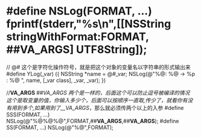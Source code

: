 # #define NSLog(FORMAT, ...) fprintf(stderr,"%s\n",[[NSString stringWithFormat:FORMAT, ##__VA_ARGS__] UTF8String]);


// @#  这个是字符化操作符号，就是把这个对象的变量名以字符串的形式输出来
#define YLog(_var) ({ NSString *name = @#_var; NSLog(@"%@: %@ -> %p : %@ ", name, [_var class], _var, _var); })


//__VA_ARGS__ ##__VA_ARGS_ _两个是一样的，后面这个可以防止逗号被编译的情况 这个是取变量的值，你输入多少个，后面可以按顺序一直取,传少了，就看你有没有用到多个,如果用到了__VA_ARGS__，那么就必须传两个以上的入参
#define SSS(FORMAT, ...) NSLog(@"%@%@%@",FORMAT,##__VA_ARGS__,##__VA_ARGS__);
#define SS(FORMAT, ...) NSLog(@"%@",FORMAT);

